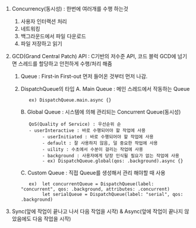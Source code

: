 1. Concurrency(동시성) : 한번에 여러개를 수행 하는것
     1) 사용자 인터랙션 처리
     2) 네트워킹
     3) 백그라운드에서 파일 다운로드
     4) 파일 저장하고 읽기

2. GCD(Grand Central Patch) API : C기반의 저수준 API, 코드 블럭 GCD에 넘기면 스레드를 할당하고 안전하게 수행/처리 해줌
     1) Queue : First-in First-out 먼저 들어온 것부터 먼저 나감.
     2) DispatchQueue의 타입
          A. Main Queue : 메인 스레드에서 작동하는 Queue
          
               ex) DispatchQueue.main.async {}
          B. Global Queue : 시스템에 의해 관리되는 Concurrent Queue(동시성)
          
               QoS(Quality of Service) : 우선순위 순
               - userInteractive : 바로 수행되어야 할 작업에 사용
                    - userInitiated : 바로 수행되어야 할 작업에 사용
                    - default : 잘 사용하지 않음, 덜 중요한 작업에 사용
                    - uility : 수초에서 수분이 걸리는 작업에 사용
                    - background : 사용자에게 당장 인식될 필요가 없는 작업에 사용
                    - ex) DispatchQueue.global(qos: .background).async {}
          C. Custom Queue : 직접 Queue를 생성해서 관리 해야할 때 사용
          
               ex)  let concurrentQueue = DispatchQueue(label: "concurrent", qos: .background, attributes: .concurrent)
                    let serialQueue = DispatchQueue(label: "serial", qos: .background)

3. Sync(앞에 작업이 끝나고 나서 다음 작업을 시작) & Async(앞에 작업이 끝나지 않았음에도 다음 작업을 시작)
